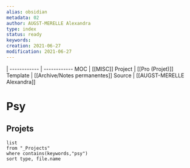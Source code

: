 ```yaml
---
alias: obsidian
metadata: 02
author: AUGST-MERELLE Alexandra
type: index
status: ready
keywords: 
creation: 2021-06-27
modification: 2021-06-27
---
```

 | 
------------ | ------------
MOC | [[MISC]]
Project | [[Pro (Projet)]]
Template | [[Archive/Notes permanentes]]
Source | [[AUGST-MERELLE Alexandra]]
# Psy
## Projets
```dataview
list
from "_Projects"
where contains(keywords,"psy")
sort type, file.name
```